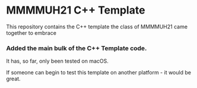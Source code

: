 # MMMMUH21 C++ Template
This repository contains the C++ template the class of MMMMUH21 came together to embrace

### Added the main bulk of the C++ Template code.

It has, so far, only been tested on macOS. 

If someone can begin to test this template on another platform - it would be great.
